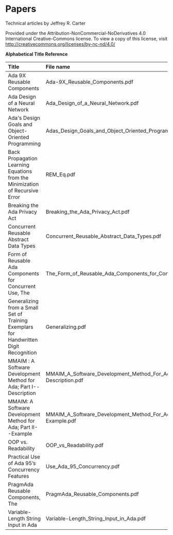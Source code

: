 # Papers
Technical articles by Jeffrey R. Carter

Provided under the Attribution-NonCommercial-NoDerivatives 4.0 International Creative-Commons license. To view a copy of this license, visit http://creativecommons.org/licenses/by-nc-nd/4.0/

**Alphabetical Title Reference**

Title | File name | Year
:---  | :---      | ---:
Ada 9X Reusable Components | Ada-9X_Reusable_Components.pdf | 1992
Ada Design of a Neural Network | Ada_Design_of_a_Neural_Network.pdf | 1994
Ada's Design Goals and Object-Oriented Programming | Adas_Design_Goals_and_Object_Oriented_Programming.pdf | 1994
Back Propagation Learning Equations from the Minimization of Recursive Error | REM_Eq.pdf | 1989
Breaking the Ada Privacy Act | Breaking_the_Ada_Privacy_Act.pdf | 1996
Concurrent Reusable Abstract Data Types | Concurrent_Reusable_Abstract_Data_Types.pdf | 1991
Form of Reusable Ada Components for Concurrent Use, The | The_Form_of_Reusable_Ada_Components_for_Concurrent_Use.pdf | 1990
Generalizing from a Small Set of Training Exemplars for Handwritten Digit Recognition | Generalizing.pdf | 1991
MMAIM : A Software Development Method for Ada; Part I--Description | MMAIM_A_Software_Development_Method_For_Ada_Part_I--Description.pdf | 1988
MMAIM: A Software Development Method for Ada; Part II--Example | MMAIM_A_Software_Development_Method_For_Ada_Part_II--Example.pdf | 1998
OOP vs. Readability | OOP_vs_Readability.pdf | 1997
Practical Use of Ada 95’s Concurrency Features | Use_Ada_95_Concurrency.pdf | 1998
PragmAda Reusable Components, The | PragmAda_Reusable_Components.pdf | 2004
Variable-Length String Input in Ada | Variable-Length_String_Input_in_Ada.pdf | 1989

